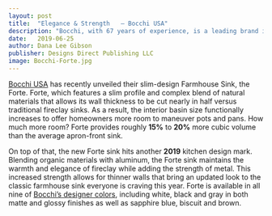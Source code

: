 ```yaml
---
layout: post
title:  "Elegance & Strength   – Bocchi USA"
description: "Bocchi, with 67 years of experience, is a leading brand in the kitchen and bathroom products industry. Since its establishment in 1950, the values of Bocchi have never changed: creative and innovative excellence at every level, as well as care for people and for the environment."
date:   2019-06-25
author: Dana Lee Gibson
publisher: Designs Direct Publishing LLC
image: Bocchi-Forte.jpg
---
```


[Bocchi USA](http://www.bocchiusa.com/) has recently unveiled their slim-design Farmhouse Sink, the Forte. Forte, which features a slim profile and complex blend of natural materials that allows its wall thickness to be cut nearly in half versus traditional fireclay sinks. <!--more-->As a result, the interior basin size functionally increases to offer homeowners more room to maneuver pots and pans. How much more room? Forte provides roughly **15%** to **20%** more cubic volume than the average apron-front sink.

On top of that, the new Forte sink hits another **2019** kitchen design mark. Blending organic materials with aluminum, the Forte sink maintains the warmth and elegance of fireclay while adding the strength of metal. This increased strength allows for thinner walls that bring an updated look to the classic farmhouse sink everyone is craving this year. Forte is available in all nine of [Bocchi’s designer colors](http://www.bocchiusa.com/), including white, black and gray in both matte and glossy finishes as well as sapphire blue, biscuit and brown.
